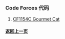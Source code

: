 ### Code Forces 代码

1. [CF1154C Gourmet Cat](https://coderbreakplus.github.io/website/mycode/CodeForces/1154C/)

#### [返回上一页](https://coderbreakplus.github.io/website/mycode/)

